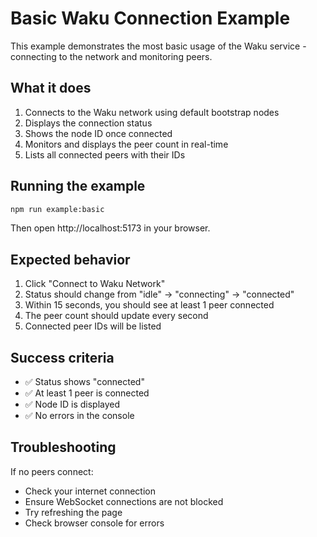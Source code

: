 # Basic Waku Connection Example

This example demonstrates the most basic usage of the Waku service - connecting to the network and monitoring peers.

## What it does

1. Connects to the Waku network using default bootstrap nodes
2. Displays the connection status
3. Shows the node ID once connected
4. Monitors and displays the peer count in real-time
5. Lists all connected peers with their IDs

## Running the example

```bash
npm run example:basic
```

Then open http://localhost:5173 in your browser.

## Expected behavior

1. Click "Connect to Waku Network"
2. Status should change from "idle" → "connecting" → "connected"
3. Within 15 seconds, you should see at least 1 peer connected
4. The peer count should update every second
5. Connected peer IDs will be listed

## Success criteria

- ✅ Status shows "connected"
- ✅ At least 1 peer is connected
- ✅ Node ID is displayed
- ✅ No errors in the console

## Troubleshooting

If no peers connect:
- Check your internet connection
- Ensure WebSocket connections are not blocked
- Try refreshing the page
- Check browser console for errors